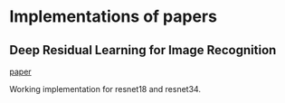 # Implementations of papers

## Deep Residual Learning for Image Recognition

[paper](https://arxiv.org/abs/1512.03385)

Working implementation for resnet18 and resnet34.
